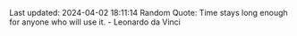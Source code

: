 Last updated: 2024-04-02 18:11:14
Random Quote: Time stays long enough for anyone who will use it. - Leonardo da Vinci